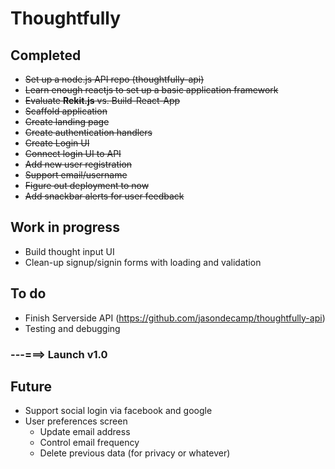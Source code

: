 # Thoughtfully

## Completed
- ~~Set up a node.js API repo (thoughtfully-api)~~
- ~~Learn enough reactjs to set up a basic application framework~~
- ~~Evaluate **Rekit.js** vs. Build-React-App~~
- ~~Scaffold application~~
- ~~Create landing page~~
- ~~Create authentication handlers~~
- ~~Create Login UI~~
- ~~Connect login UI to API~~
- ~~Add new user registration~~
- ~~Support email/username~~
- ~~Figure out deployment to now~~
- ~~Add snackbar alerts for user feedback~~

## Work in progress
- Build thought input UI
- Clean-up signup/signin forms with loading and validation

## To do
- Finish Serverside API (https://github.com/jasondecamp/thoughtfully-api)
- Testing and debugging

### **---===> Launch v1.0**

## Future
- Support social login via facebook and google
- User preferences screen
  - Update email address
  - Control email frequency
  - Delete previous data (for privacy or whatever)
  
